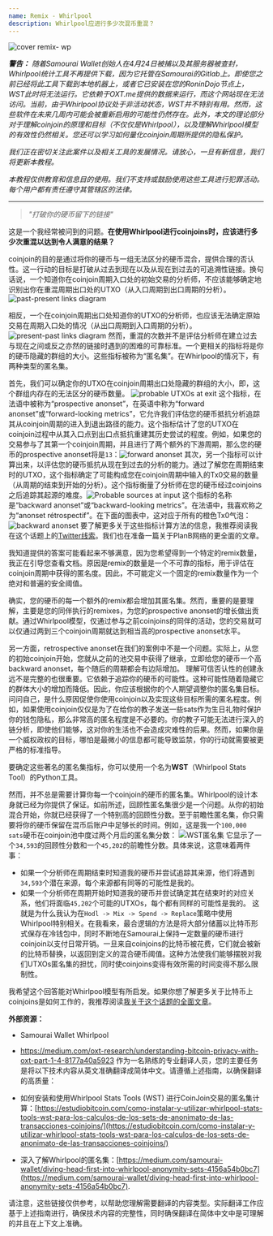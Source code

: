 ```yaml
---
name: Remix - Whirlpool
description: Whirlpool应进行多少次混币重混？
---
```


![cover remix- wp](assets/cover.webp)

***警告：** 随着Samourai Wallet创始人在4月24日被捕以及其服务器被查封，Whirlpool统计工具不再提供下载，因为它托管在Samourai的Gitlab上。即使您之前已经将此工具下载到本地机器上，或者它已安装在您的RoninDojo节点上，WST此时将无法运行。它依赖于OXT.me提供的数据来运行，而这个网站现在无法访问。当前，由于Whirlpool协议处于非活动状态，WST并不特别有用。然而，这些软件在未来几周内可能会被重新启用的可能性仍然存在。此外，本文的理论部分对于理解coinjoin的原理和目标（不仅仅是Whirlpool），以及理解Whirlpool模型的有效性仍然相关。您还可以学习如何量化coinjoin周期所提供的隐私保护。*

_我们正在密切关注此案件以及相关工具的发展情况。请放心，一旦有新信息，我们将更新本教程。_

_本教程仅供教育和信息目的使用。我们不支持或鼓励使用这些工具进行犯罪活动。每个用户都有责任遵守其管辖区的法律。_

---

> *"打破你的硬币留下的链接"*

这是一个我经常被问到的问题。**在使用Whirlpool进行coinjoins时，应该进行多少次重混以达到令人满意的结果？**

coinjoin的目的是通过将你的硬币与一组无法区分的硬币混合，提供合理的否认性。这一行动的目标是打破从过去到现在以及从现在到过去的可追溯性链接。换句话说，一个知道你在coinjoin周期入口处的初始交易的分析师，不应该能够确定地识别出你在重混周期出口处的UTXO（从入口周期到出口周期的分析）。
![past-present links diagram](assets/en/1.webp)

相反，一个在coinjoin周期出口处知道你的UTXO的分析师，也应该无法确定原始交易在周期入口处的情况（从出口周期到入口周期的分析）。
![present-past links diagram](assets/en/2.webp)
然而，重混的次数并不是评估分析师在建立过去与现在之间或反之亦然的链接时遇到的困难的可靠标准。一个更相关的指标将是你的硬币隐藏的群组的大小。这些指标被称为“匿名集”。在Whirlpool的情况下，有两种类型的匿名集。

首先，我们可以确定你的UTXO在coinjoin周期出口处隐藏的群组的大小，即，这个群组内存在的无法区分的硬币数量。
![probable UTXOs at exit](assets/en/3.webp)
这个指标，在法语中被称为“prospective anonset”，在英语中称为“forward anonset”或“forward-looking metrics”，它允许我们评估您的硬币抵抗分析追踪其从coinjoin周期的进入到退出路径的能力。这个指标估计了您的UTXO在coinjoin过程中从其入口点到出口点抵抗重建其历史尝试的程度。例如，如果您的交易参与了其第一个coinjoin周期，并且进行了两个额外的下游周期，那么您的硬币的prospective anonset将是`13`：![forward anonset](assets/en/4.webp)
其次，另一个指标可以计算出来，以评估您的硬币抵抗从现在到过去的分析的能力。通过了解您在周期结束时的UTXO，这个指标确定了可能构成您在coinjoin周期中输入的Tx0交易的数量（从周期的结束到开始的分析）。这个指标衡量了分析师在您的硬币经过coinjoins之后追踪其起源的难度。![Probable sources at input](assets/en/5.webp)
这个指标的名称是“backward anonset”或“backward-looking metrics”。在法语中，我喜欢称之为“anonset rétrospectif”。在下面的图表中，这对应于所有的橙色Tx0气泡：
![backward anonset](assets/en/6.webp)
要了解更多关于这些指标计算方法的信息，我推荐阅读我在这个话题上的[Twitter线索](https://twitter.com/Loic_Pandul/status/1550850558147395585?s=20)。我们也在准备一篇关于PlanB网络的更全面的文章。

我知道提供的答案可能看起来不够满意，因为您希望得到一个特定的remix数量，我正在引导您查看文档。原因是remix的数量是一个不可靠的指标，用于评估在coinjoin周期中获得的匿名度。因此，不可能定义一个固定的remix数量作为一个绝对和普遍的安全阈值。

确实，您的硬币的每一个额外的remix都会增加其匿名集。然而，重要的是要理解，主要是您的同伴执行的remixes，为您的prospective anonset的增长做出贡献。通过Whirlpool模型，仅通过参与之前coinjoins的同伴的活动，您的交易就可以仅通过两到三个coinjoin周期就达到相当高的prospective anonset水平。

另一方面，retrospective anonset在我们的案例中不是一个问题。实际上，从您的初始coinjoin开始，您就从之前的池交易中获得了继承，立即给您的硬币一个高backward anonset，每个随后的周期都会有边际增加。
理解可信否认性的创建永远不是完整的也很重要。它依赖于追踪你的硬币的可能性。这种可能性随着隐藏它的群体大小的增加而降低。因此，你应该根据你的个人期望调整你的匿名集目标。问问自己，是什么原因促使你使用coinjoin以及实现这些目标所需的匿名程度。例如，如果使用coinjoin仅仅是为了在给你的教子发送一些sats作为生日礼物时保护你的钱包隐私，那么非常高的匿名程度是不必要的。你的教子可能无法进行深入的链分析，即使他们能够，这对你的生活也不会造成灾难性的后果。然而，如果你是一个威权政权的目标，哪怕是最微小的信息都可能导致监禁，你的行动就需要被更严格的标准指导。

要确定这些著名的匿名集指标，你可以使用一个名为**WST**（Whirlpool Stats Tool）的Python工具。

然而，并不总是需要计算你每一个coinjoin的硬币的匿名集。Whirlpool的设计本身就已经为你提供了保证。如前所述，回顾性匿名集很少是一个问题。从你的初始混合开始，你就已经获得了一个特别高的回顾性分数。至于前瞻性匿名集，你只需要将你的硬币保留在混币后账户中足够长的时间。例如，这是我一个`100,000 sats`硬币在coinjoin池中度过两个月后的匿名集分数：
![WST匿名集](assets/en/7.webp)
它显示了一个`34,593`的回顾性分数和一个`45,202`的前瞻性分数。具体来说，这意味着两件事：
- 如果一个分析师在周期结束时知道我的硬币并尝试追踪其来源，他们将遇到`34,593`个潜在来源，每个来源都有同等的可能性是我的。
- 如果一个分析师在周期开始时知道我的硬币并尝试确定其在结束时的对应关系，他们将面临`45,202`个可能的UTXOs，每个都有同样的可能性是我的。
这就是为什么我认为在`Hodl -> Mix -> Spend -> Replace`策略中使用Whirlpool特别相关。在我看来，最合逻辑的方法是将大部分储蓄以比特币形式保存在冷钱包中，同时不断地在Samourai上保持一定数量的硬币进行coinjoin以支付日常开销。一旦来自coinjoins的比特币被花费，它们就会被新的比特币替换，以返回到定义的混合硬币阈值。这种方法使我们能够摆脱对我们UTXOs匿名集的担忧，同时使coinjoins变得有效所需的时间变得不那么限制性。

我希望这个回答能对Whirlpool模型有所启发。如果你想了解更多关于比特币上coinjoins是如何工作的，我推荐阅读[我关于这个话题的全面文章](https://planb.network/tutorials/privacy/coinjoin-dojo)。

**外部资源：**
- Samourai Wallet Whirlpool
- https://medium.com/oxt-research/understanding-bitcoin-privacy-with-oxt-part-1-4-8177a40a5923
作为一名熟练的专业翻译人员，您的主要任务是将以下技术内容从英文准确翻译成简体中文。请遵循上述指南，以确保翻译的高质量：

- 如何安装和使用Whirlpool Stats Tools (WST) 进行CoinJoin交易的匿名集计算：[https://estudiobitcoin.com/como-instalar-y-utilizar-whirlpool-stats-tools-wst-para-los-calculos-de-los-sets-de-anonimato-de-las-transacciones-coinjoins/](https://estudiobitcoin.com/como-instalar-y-utilizar-whirlpool-stats-tools-wst-para-los-calculos-de-los-sets-de-anonimato-de-las-transacciones-coinjoins/)
  
- 深入了解Whirlpool的匿名集：[https://medium.com/samourai-wallet/diving-head-first-into-whirlpool-anonymity-sets-4156a54b0bc7](https://medium.com/samourai-wallet/diving-head-first-into-whirlpool-anonymity-sets-4156a54b0bc7).

请注意，这些链接仅供参考，以帮助您理解需要翻译的内容类型。实际翻译工作应基于上述指南进行，确保技术内容的完整性，同时确保翻译在简体中文中是可理解的并且在上下文上准确。